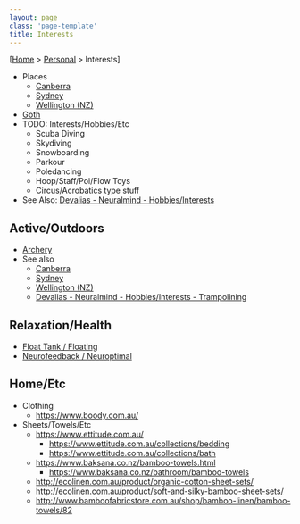 ```yaml
---
layout: page
class: 'page-template'
title: Interests
---
```


[[Home](/) > [Personal](/personal/) > Interests]

* Places
  * [Canberra](/personal/interests/canberra)
  * [Sydney](/personal/interests/sydney)
  * [Wellington (NZ)](/personal/interests/wellington)
* [Goth](/personal/interests/goth/)
* TODO: Interests/Hobbies/Etc
  * Scuba Diving
  * Skydiving
  * Snowboarding
  * Parkour
  * Poledancing
  * Hoop/Staff/Poi/Flow Toys
  * Circus/Acrobatics type stuff
* See Also: [Devalias - Neuralmind - Hobbies/Interests](https://alias1.github.io/devalias-neuralmind/#!hobbies-interests/hobbies-interests.md)

## Active/Outdoors

* [Archery](archery/)
* See also
  * [Canberra](/personal/interests/canberra)
  * [Sydney](/personal/interests/Sydney)
  * [Wellington (NZ)](/personal/interests/wellington)
  * [Devalias - Neuralmind - Hobbies/Interests - Trampolining](https://alias1.github.io/devalias-neuralmind/#!hobbies-interests/hobbies-interests.md#Trampolining)

## Relaxation/Health

* [Float Tank / Floating](/personal/interests/floating/)
* [Neurofeedback / Neuroptimal](/personal/interests/neurofeedback/)

## Home/Etc

* Clothing
  * https://www.boody.com.au/
* Sheets/Towels/Etc
  * https://www.ettitude.com.au/
    * https://www.ettitude.com.au/collections/bedding
    * https://www.ettitude.com.au/collections/bath
  * https://www.baksana.co.nz/bamboo-towels.html
    * https://www.baksana.co.nz/bathroom/bamboo-towels
  * http://ecolinen.com.au/product/organic-cotton-sheet-sets/
  * http://ecolinen.com.au/product/soft-and-silky-bamboo-sheet-sets/
  * http://www.bamboofabricstore.com.au/shop/bamboo-linen/bamboo-towels/82
